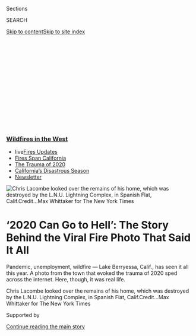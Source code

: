<div id="app">

<div>

<div>

<div>

<div class="NYTAppHideMasthead css-ikk3s8 e1suatyy0">

<div class="section css-133zg39 e1suatyy2">

<div class="css-eph4ug er09x8g0">

<div class="css-6n7j50">

</div>

<span class="css-1dv1kvn">Sections</span>

<div class="css-10488qs">

<span class="css-1dv1kvn">SEARCH</span>

</div>

[Skip to content](#site-content)[Skip to site
index](#site-index)

</div>

<div class="css-10698na e1huz5gh0">

</div>

</div>

</div>

</div>

<div data-aria-hidden="false">

<div id="site-content" data-role="main">

<div>

<div class="css-1aor85t" style="opacity:0.000000001;z-index:-1;visibility:hidden">

<div class="css-1hqnpie">

<div class="css-epjblv">

<span class="css-17xtcya">[U.S.](/section/us)</span><span class="css-x15j1o">|</span><span class="css-fwqvlz">‘2020
Can Go to Hell’: The Story Behind the Viral Fire Photo That Said It
All</span>

</div>

<div class="css-k008qs">

<div class="css-1iwv8en">

<span class="css-18z7m18"></span>

<div>

</div>

</div>

<span class="css-1n6z4y">https://nyti.ms/3guJPpO</span>

<div class="css-1705lsu">

<div class="css-4xjgmj">

<div class="css-4skfbu" data-role="toolbar" data-aria-label="Social Media Share buttons, Save button, and Comments Panel with current comment count" data-testid="share-tools">

  - 
  - 
  - 
  - 
    
    <div class="css-6n7j50">
    
    </div>

  - 

</div>

</div>

</div>

</div>

</div>

</div>

<div class="css-11qgg8s">

<div class="css-l9svim">

### [<span class="css-pa1jbp"><span class="css-1rxm0ex">Wildfires</span><span class="css-1rxm0ex"> in the West</span></span>](https://www.nytimes3xbfgragh.onion/spotlight/california-wildfires?name=styln-california-wildfires&region=TOP_BANNER&block=storyline_menu_recirc&action=click&pgtype=Article&impression_id=9ed63a20-f2ba-11ea-a96b-f1b6e8bed79f&variant=undefined)

  - <span class="css-ousu42"><span class="css-12clwdu">live</span>[Fires
    Updates](https://www.nytimes3xbfgragh.onion/2020/09/09/us/wildfires-live-updates.html?name=styln-california-wildfires&region=TOP_BANNER&block=storyline_menu_recirc&action=click&pgtype=Article&impression_id=9ed63a21-f2ba-11ea-a96b-f1b6e8bed79f&variant=undefined)</span>
  - <span class="css-ousu42">[Fires Span
    California](https://www.nytimes3xbfgragh.onion/2020/09/07/us/ca-wildfires-heatwave.html?name=styln-california-wildfires&region=TOP_BANNER&block=storyline_menu_recirc&action=click&pgtype=Article&impression_id=9ed66130-f2ba-11ea-a96b-f1b6e8bed79f&variant=undefined)</span>
  - <span class="css-ousu42">[The Trauma
    of 2020](https://www.nytimes3xbfgragh.onion/2020/08/26/us/california-wildfires-lake-berryessa.html?name=styln-california-wildfires&region=TOP_BANNER&block=storyline_menu_recirc&action=click&pgtype=Article&impression_id=9ed66131-f2ba-11ea-a96b-f1b6e8bed79f&variant=undefined)</span>
  - <span class="css-ousu42">[California’s Disastrous
    Season](https://www.nytimes3xbfgragh.onion/article/why-does-california-have-wildfires.html?name=styln-california-wildfires&region=TOP_BANNER&block=storyline_menu_recirc&action=click&pgtype=Article&impression_id=9ed66132-f2ba-11ea-a96b-f1b6e8bed79f&variant=undefined)</span>
  - <span class="css-ousu42">[Newsletter](https://www.nytimes3xbfgragh.onion/2020/09/08/us/california-wildfire-heat-wave.html?name=styln-california-wildfires&region=TOP_BANNER&block=storyline_menu_recirc&action=click&pgtype=Article&impression_id=9ed66133-f2ba-11ea-a96b-f1b6e8bed79f&variant=undefined)</span>

</div>

</div>

<div id="fullBleedHeaderContent">

<div class="css-9fsmc8">

![<span class="css-16f3y1r e13ogyst0" data-aria-hidden="true">Chris
Lacombe looked over the remains of his home, which was destroyed by the
L.N.U. Lightning Complex, in Spanish Flat,
Calif.</span><span class="css-cnj6d5 e1z0qqy90" itemprop="copyrightHolder"><span class="css-1ly73wi e1tej78p0">Credit...</span><span><span>Max
Whittaker for The New York
Times</span></span></span>](https://static01.graylady3jvrrxbe.onion/images/2020/08/26/us/26calfires-01/merlin_176187000_e3256d53-600c-4369-a943-250c3c5cf47e-articleLarge.jpg?quality=75&auto=webp&disable=upscale)

</div>

<div class="css-1pumfk">

<div class="css-ls6wgr ehdk2mb0">

# ‘2020 Can Go to Hell’: The Story Behind the Viral Fire Photo That Said It All

</div>

Pandemic, unemployment, wildfire — Lake Berryessa, Calif., has seen it
all this year. A photo from the town that evoked the trauma of 2020 sped
across the internet. Here, though, it was real life.

</div>

<div class="css-nwzfg5 e1gnum310">

<span class="css-1f9pvn2 us">Chris Lacombe looked over the remains of
his home, which was destroyed by the L.N.U. Lightning Complex, in
Spanish Flat,
Calif.</span><span class="css-cnj6d5 e1z0qqy90" itemprop="copyrightHolder"><span class="css-1ly73wi e1tej78p0">Credit...</span><span><span>Max
Whittaker for The New York Times</span></span></span>

</div>

<div id="sponsor-wrapper" class="css-1hyfx7x">

<div id="sponsor-slug" class="css-19vbshk">

Supported by

</div>

[Continue reading the main
story](#after-sponsor)

<div id="sponsor" class="ad sponsor-wrapper" style="text-align:center;height:100%;display:block">

</div>

<div id="after-sponsor">

</div>

</div>

<div class="css-1wx1auc e1gnum311">

<div class="css-18e8msd">

<div class="css-vp77d3 epjyd6m0">

<div class="css-1baulvz">

By [<span class="css-1baulvz last-byline" itemprop="name">Jack
Healy</span>](https://www.nytimes3xbfgragh.onion/by/jack-healy)

</div>

</div>

  - 
    
    <div class="css-ld3wwf e16638kd2">
    
    Aug. 26,
    2020
    
    </div>

  - 
    
    <div class="css-4xjgmj">
    
    <div class="css-d8bdto" data-role="toolbar" data-aria-label="Social Media Share buttons, Save button, and Comments Panel with current comment count" data-testid="share-tools">
    
      - 
      - 
      - 
      - 
        
        <div class="css-6n7j50">
        
        </div>
    
      - 
    
    </div>
    
    </div>

</div>

<div class="css-tk9fsr">

[阅读简体中文版](https://cn.nytimes3xbfgragh.onion/usa/20200827/california-wildfires-lake-berryessa/ "Read in Simplified Chinese")[閱讀繁體中文版](https://cn.nytimes3xbfgragh.onion/usa/20200827/california-wildfires-lake-berryessa/zh-hant/ "Read in Traditional Chinese")

</div>

</div>

</div>

<div class="section meteredContent css-1r7ky0e" name="articleBody" itemprop="articleBody">

<div class="css-1fanzo5 StoryBodyCompanionColumn">

<div class="css-53u6y8">

LAKE BERRYESSA, Calif. — In the sprawling destruction of California’s
wildfires, [one photo became an instant
icon](https://ktla.com/news/california/thats-2020-photographers-california-wildfire-image-a-sign-of-the-times/)
for 2020’s miseries: On a hillside roaring with flames stood a sign that
asked visitors to a senior center to wear masks, wash their hands and be
safe. “Come Join Us,” it beckoned creepily.

The virus. Lost jobs. A world aflame.

Yep, said Judi Vollmer, whose trailer home down the road from the sign
burned down last week, just days after she learned that her 92-year-old
father had tested positive for the coronavirus — that pretty much sums
up life right now.

Ms. Vollmer, 65, was succinct: “2020 can go to hell. This has been the
worst year of my life.”

Somehow, that welcome sign outside the Lake Berryessa senior center was
still standing on Tuesday as residents trickled back through police
barricades and road closures to check out what little had survived.

[Three people were
killed](https://napavalleyregister.com/news/local/family-identifies-remembers-3-victims-claimed-by-hennessey-fire/article_9d95b2f2-02a2-5b5d-988e-8de48ae42a66.html)
— one of them a 71-year-old man in a wheelchair — when [flames swarmed
their mountainside
property](https://www.latimes.com/california/story/2020-08-26/fire-lake-lnu-berryessa-family-couldnt-escape).
Family members said they had tried to escape, but as a last resort took
refuge in a homemade “burn shelter.” Relatives identified the victims as
Mary Hintemeyer, 70, her boyfriend, Leo McDermott, 71, and Mr.
McDermott’s 41-year-old son, Tom.

</div>

</div>

<div class="css-1fanzo5 StoryBodyCompanionColumn">

<div class="css-53u6y8">

Much of the lakefront community of retirees and young families who
commute to landscaping, winery and service jobs in wealthier corners of
Napa County had been reduced to a thicket of tangled steel and ash.

</div>

</div>

<div class="css-79elbk" data-testid="photoviewer-wrapper">

<div class="css-z3e15g" data-testid="photoviewer-wrapper-hidden">

</div>

<div class="css-1a48zt4 ehw59r15" data-testid="photoviewer-children">

![<span class="css-16f3y1r e13ogyst0" data-aria-hidden="true">The L.N.U.
Lightning Complex burned near a senior center in Napa County, Calif.,
last week. The fire would go on to destroy dozens of homes near Lake
Berryessa.</span><span class="css-cnj6d5 e1z0qqy90" itemprop="copyrightHolder"><span class="css-1ly73wi e1tej78p0">Credit...</span><span>Noah
Berger/Associated
Press</span></span>](https://static01.graylady3jvrrxbe.onion/images/2020/08/27/us/27calfires-2/merlin_175884909_4c503f4c-6f58-408a-b47f-e6384501b614-articleLarge.jpg?quality=75&auto=webp&disable=upscale)

</div>

</div>

<div class="css-1fanzo5 StoryBodyCompanionColumn">

<div class="css-53u6y8">

Now, as people in this community of 1,700 salvaged chipped tea saucers
and wooden lanterns from the char of about 100 destroyed homes, their
worries were a microcosm of the question haunting so many people during
this season of pandemic and strife: Would they ever get their old lives
back?

“We’ve lost so many people who won’t be back,” said Jerry Rehmke, 80,
who runs the country store with his wife, Marcia Ritz, 77. Her trailer
home, with all of the drawings and paintings she had made, burned in the
Spanish Flat Villa mobile home park, along with Ms. Vollmer’s trailer
and about 50 others.

“Everything,” Ms. Ritz said. “It’s down to the ground.”

The constellation of wildfires staining California’s skies and stinging
people’s lungs across the West have now killed seven and destroyed at
least 1,690 homes and other buildings, officials said. It is still early
in a wildfire season expected to rage through the fall. So as 15,000
firefighters pushed to gain control of the blazes around the state,
thousands of families who evacuated are now streaming back and wondering
whether they will have to flee again.

</div>

</div>

<div class="css-1fanzo5 StoryBodyCompanionColumn">

<div class="css-53u6y8">

On Wednesday, Gov. Gavin Newsom said the accounting of death and damage
could rise as people return home. “We’ve never seen fire of this scale
in this part of the state,” he said. “It demonstrates the reality — not
just the point of view — of climate change and its impact in this
state.”

Ms. Ritz moved to Lake Berryessa 13 years ago and took over running the
country store (which survived, as did some marinas and campgrounds).
Their store actually boomed during the pandemic as stir-crazy boaters
and anglers flooded the area and snapped up orders of chicken sandwiches
and meatloaf. That is over now, and faced with years of rebuilding and a
bleak economic future, Ms. Ritz said she was ready to quit
altogether.

</div>

</div>

<div class="css-79elbk" data-testid="photoviewer-wrapper">

<div class="css-z3e15g" data-testid="photoviewer-wrapper-hidden">

</div>

<div class="css-1a48zt4 ehw59r15" data-testid="photoviewer-children">

<div class="css-1xdhyk6 erfvjey0">

<span class="css-1ly73wi e1tej78p0">Image</span>

<div class="css-zjzyr8">

<div data-testid="lazyimage-container" style="height:257.77777777777777px">

</div>

</div>

</div>

<span class="css-16f3y1r e13ogyst0" data-aria-hidden="true">Marlene
Eining’s home in the Spanish Flat Villa mobile home park was
destroyed.</span><span class="css-cnj6d5 e1z0qqy90" itemprop="copyrightHolder"><span class="css-1ly73wi e1tej78p0">Credit...</span><span>Max
Whittaker for The New York
Times</span></span>

</div>

</div>

<div class="css-a7yk8a e73j0it0">

<div class="css-1xdhyk6 erfvjey0">

<span class="css-1ly73wi e1tej78p0">Image</span>

<div class="css-zjzyr8">

<div data-testid="lazyimage-container" style="height:257.77777777777777px">

</div>

</div>

</div>

<span class="css-16f3y1r e13ogyst0" data-aria-hidden="true">The
community of Lake Barryessa is sorting through damaged belongings this
week, trying to find items that can be
salvaged.</span><span class="css-cnj6d5 e1z0qqy90" itemprop="copyrightHolder"><span class="css-1ly73wi e1tej78p0">Credit...</span><span>Max
Whittaker for The New York
Times</span></span>

<div class="css-1xdhyk6 erfvjey0">

<span class="css-1ly73wi e1tej78p0">Image</span>

<div class="css-zjzyr8">

<div data-testid="lazyimage-container" style="height:257.77777777777777px">

</div>

</div>

</div>

<span class="css-16f3y1r e13ogyst0" data-aria-hidden="true">Around 50
homes were destroyed in the mobile home park in Spanish
Flat.</span><span class="css-cnj6d5 e1z0qqy90" itemprop="copyrightHolder"><span class="css-1ly73wi e1tej78p0">Credit...</span><span>Max
Whittaker for The New York
Times</span></span>

</div>

<div class="css-79elbk" data-testid="photoviewer-wrapper">

<div class="css-z3e15g" data-testid="photoviewer-wrapper-hidden">

</div>

<div class="css-1a48zt4 ehw59r15" data-testid="photoviewer-children">

<div class="css-1xdhyk6 erfvjey0">

<span class="css-1ly73wi e1tej78p0">Image</span>

<div class="css-zjzyr8">

<div data-testid="lazyimage-container" style="height:257.77777777777777px">

</div>

</div>

</div>

<span class="css-16f3y1r e13ogyst0" data-aria-hidden="true">Andrea
Shumate comforted her husband Josh as he sifted through the remains of
his grandmother’s
home.</span><span class="css-cnj6d5 e1z0qqy90" itemprop="copyrightHolder"><span class="css-1ly73wi e1tej78p0">Credit...</span><span>Max
Whittaker for The New York Times</span></span>

</div>

</div>

<div class="css-1fanzo5 StoryBodyCompanionColumn">

<div class="css-53u6y8">

“Our customers have gone,” Ms. Ritz said on Tuesday morning, a few
minutes after she woke up from another night sleeping outside on an air
mattress beside the country store. “By the end of the year I’ll be out.
This is it.”

Her husband piped up: “We should take down the sign that says ‘Only Five
People in the Store.’ There may not be five people up here.”

</div>

</div>

<div class="css-1fanzo5 StoryBodyCompanionColumn">

<div class="css-53u6y8">

It was never simple living along Lake Berryessa, a reservoir stocked
with trout and catfish that is also famous for a drain that creates a
vortex-like hole during wet years. Work is scarce, and cities and
groceries are a 40-minute drive along vertiginous mountain roads. The
roads can glaze with ice in the winter, and on 90-degree summer days,
pints of ice cream melt into soup before you can get them home.

People said they moved from bigger cities because they liked the rural
quiet and seeing mountain lions out their windows. On Tuesday morning, a
singed fox limped through the mobile home park, paying no heed to the
residents and power crews in the street.

Some people had been drawn to the lake by California’s
affordable-housing crisis, pushed out of the rest of Napa. They said
this was one of the last corners of affordable housing for people
earning minimum wage or living off Social Security in a county where the
average home costs more than $700,000.

Fire had always been a threat, but evacuations and smoke have gotten
even more common as climate change compounds the risk of fires in what
is known as the wildland-urban interface. Hillsides overgrown with dry
fuel are broiling, and the greenery that people say they cherish about
life here has gone as brown as scorched crust.

For the past four years, people around the lake said they watched fires
march toward their homes, only to be beaten back. The local Lions Club
would donate money to fire victims. Local officials installed a cache of
emergency beds and supplies and a big new generator at the senior center
to be used as a fallback spot, residents said.

“We know what devastation it does,” Pam Stadnyk, whose trailer home
burned, including the wood deck she had just put in, said as she walked
through the area on Tuesday for the first time since the fires. “We’ve
been living with it. You just get to a point where you —” and she
trailed off.

Months of the pandemic already had worn on the mobile home park’s
working-class residents. Some lost work at Napa’s wineries and
restaurants.

</div>

</div>

<div class="css-1fanzo5 StoryBodyCompanionColumn">

<div class="css-53u6y8">

Edward Morrison, 57, had lost overtime work doing delivery runs to
businesses that closed as the pandemic dragged on. One of his sons had
been living near Paradise last year when a wildfire gutted the town and
killed more than 50 people. Now, his trailer was rubble and his cat was
missing. He called a dispatcher.

“Your address?” she asked Mr. Morrison.

“Well my address burned down,” he said.

Ms. Vollmer, who had lived at the lake for 18 years, kept working
throughout the pandemic. Her $13-an-hour job at the country store was
considered essential work, and though she had asthma and customers
sometimes refused to wear masks, she kept going and did not get
sick.

</div>

</div>

<div class="css-79elbk" data-testid="photoviewer-wrapper">

<div class="css-z3e15g" data-testid="photoviewer-wrapper-hidden">

</div>

<div class="css-1a48zt4 ehw59r15" data-testid="photoviewer-children">

<div class="css-1xdhyk6 erfvjey0">

<span class="css-1ly73wi e1tej78p0">Image</span>

<div class="css-zjzyr8">

<div data-testid="lazyimage-container" style="height:257.77777777777777px">

</div>

</div>

</div>

<span class="css-16f3y1r e13ogyst0" data-aria-hidden="true">From left,
Jerry Rehmke, Marcia Ritz and Pam Stadnyk surveyed the damage in Spanish
Flat. “We’ve lost so many people who won’t be back,” Mr. Rehmke
said.</span><span class="css-cnj6d5 e1z0qqy90" itemprop="copyrightHolder"><span class="css-1ly73wi e1tej78p0">Credit...</span><span>Max
Whittaker for The New York
Times</span></span>

</div>

</div>

<div class="css-a7yk8a e73j0it0">

<div class="css-1xdhyk6 erfvjey0">

<span class="css-1ly73wi e1tej78p0">Image</span>

<div class="css-zjzyr8">

<div data-testid="lazyimage-container" style="height:257.77777777777777px">

</div>

</div>

</div>

<span class="css-16f3y1r e13ogyst0" data-aria-hidden="true">“This has
been the worst year of my life,” Judi Vollmer said. She held one of the
three cats she saved when evacuating her home at the mobile home
park.</span><span class="css-cnj6d5 e1z0qqy90" itemprop="copyrightHolder"><span class="css-1ly73wi e1tej78p0">Credit...</span><span>Max
Whittaker for The New York
Times</span></span>

<div class="css-1xdhyk6 erfvjey0">

<span class="css-1ly73wi e1tej78p0">Image</span>

<div class="css-zjzyr8">

<div data-testid="lazyimage-container" style="height:257.77777777777777px">

</div>

</div>

</div>

<span class="css-16f3y1r e13ogyst0" data-aria-hidden="true">The
constellation of wildfires across the state have now killed seven and
destroyed at least 1,690 homes and other buildings, officials
said.</span><span class="css-cnj6d5 e1z0qqy90" itemprop="copyrightHolder"><span class="css-1ly73wi e1tej78p0">Credit...</span><span>Max
Whittaker for The New York
Times</span></span>

</div>

<div class="css-79elbk" data-testid="photoviewer-wrapper">

<div class="css-z3e15g" data-testid="photoviewer-wrapper-hidden">

</div>

<div class="css-1a48zt4 ehw59r15" data-testid="photoviewer-children">

<div class="css-1xdhyk6 erfvjey0">

<span class="css-1ly73wi e1tej78p0">Image</span>

<div class="css-zjzyr8">

<div data-testid="lazyimage-container" style="height:257.77777777777777px">

</div>

</div>

</div>

<span class="css-16f3y1r e13ogyst0" data-aria-hidden="true">It is still
early in a wildfire season expected to rage through the
fall.</span><span class="css-cnj6d5 e1z0qqy90" itemprop="copyrightHolder"><span class="css-1ly73wi e1tej78p0">Credit...</span><span>Max
Whittaker for The New York Times</span></span>

</div>

</div>

<div class="css-1fanzo5 StoryBodyCompanionColumn">

<div class="css-53u6y8">

She had stayed away from her 92-year-old father’s nursing home since
February until a couple of weeks ago, when Ms. Vollmer said she got a
call telling her that he had tested positive for the coronavirus. Ms.
Vollmer said that he had Alzheimer’s disease and sometimes did not know
if she was his daughter or wife, but that he seemed fine when she
visited him through his window recently.

“I don’t know if it could get any more stressful than this,” she said.

The fire, like the pandemic, has hit California’s poorest residents
hardest. Homeowners able to keep up with the complications and rising
costs of insuring property in a fire zone had a safety net. But Ms.
Vollmer said her carrier dropped her after a wildfire a few years ago.
The trailer was her life’s investment and her retirement plan, and it
burned alongside the $3,000 in cash she had tucked away inside.

</div>

</div>

<div class="css-1fanzo5 StoryBodyCompanionColumn">

<div class="css-53u6y8">

The Red Cross is putting her up in a hotel near the airport in Napa
along with three of her five cats — the ones she was able to rescue. She
received a paper bag stuffed with donated clothes, but said she did not
know where to go at the end of the week when her hotel stay was up.

She said she loved the community. When her husband died eight years ago,
people took up a collection to pay for his cremation. She said she did
not know how to start over at 65.

“We’re survivors from up there,” she said. “We dodged the bullet so many
times. We always were OK.”

Jill Cowan contributed reporting from Los Angeles.

</div>

</div>

</div>

<div>

</div>

<div>

</div>

<div>

</div>

<div>

<div id="bottom-wrapper" class="css-1ede5it">

<div id="bottom-slug" class="css-l9onyx">

Advertisement

</div>

[Continue reading the main
story](#after-bottom)

<div id="bottom" class="ad bottom-wrapper" style="text-align:center;height:100%;display:block;min-height:90px">

</div>

<div id="after-bottom">

</div>

</div>

</div>

</div>

</div>

## Site Index

<div>

</div>

## Site Information Navigation

  - [© <span>2020</span> <span>The New York Times
    Company</span>](https://help.nytimes3xbfgragh.onion/hc/en-us/articles/115014792127-Copyright-notice)

<!-- end list -->

  - [NYTCo](https://www.nytco.com/)
  - [Contact
    Us](https://help.nytimes3xbfgragh.onion/hc/en-us/articles/115015385887-Contact-Us)
  - [Work with us](https://www.nytco.com/careers/)
  - [Advertise](https://nytmediakit.com/)
  - [T Brand Studio](http://www.tbrandstudio.com/)
  - [Your Ad
    Choices](https://www.nytimes3xbfgragh.onion/privacy/cookie-policy#how-do-i-manage-trackers)
  - [Privacy](https://www.nytimes3xbfgragh.onion/privacy)
  - [Terms of
    Service](https://help.nytimes3xbfgragh.onion/hc/en-us/articles/115014893428-Terms-of-service)
  - [Terms of
    Sale](https://help.nytimes3xbfgragh.onion/hc/en-us/articles/115014893968-Terms-of-sale)
  - [Site
    Map](https://spiderbites.nytimes3xbfgragh.onion)
  - [Help](https://help.nytimes3xbfgragh.onion/hc/en-us)
  - [Subscriptions](https://www.nytimes3xbfgragh.onion/subscription?campaignId=37WXW)

</div>

</div>

</div>

</div>
